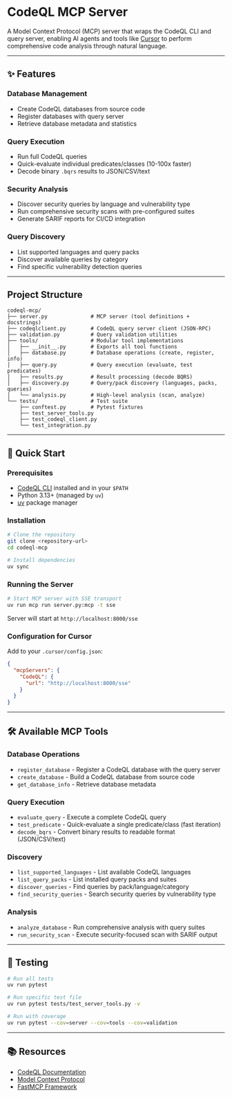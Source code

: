 # CodeQL MCP Server

A Model Context Protocol (MCP) server that wraps the CodeQL CLI and query server, enabling AI agents and tools like [Cursor](https://cursor.sh/) to perform comprehensive code analysis through natural language.

---

## ✨ Features

### Database Management
- Create CodeQL databases from source code
- Register databases with query server
- Retrieve database metadata and statistics

### Query Execution
- Run full CodeQL queries
- Quick-evaluate individual predicates/classes (10-100x faster)
- Decode binary `.bqrs` results to JSON/CSV/text

### Security Analysis
- Discover security queries by language and vulnerability type
- Run comprehensive security scans with pre-configured suites
- Generate SARIF reports for CI/CD integration

### Query Discovery
- List supported languages and query packs
- Discover available queries by category
- Find specific vulnerability detection queries

---

##  Project Structure

```
codeql-mcp/
├── server.py              # MCP server (tool definitions + docstrings)
├── codeqlclient.py        # CodeQL query server client (JSON-RPC)
├── validation.py          # Query validation utilities
├── tools/                 # Modular tool implementations
│   ├── __init__.py        # Exports all tool functions
│   ├── database.py        # Database operations (create, register, info)
│   ├── query.py           # Query execution (evaluate, test predicates)
│   ├── results.py         # Result processing (decode BQRS)
│   ├── discovery.py       # Query/pack discovery (languages, packs, queries)
│   └── analysis.py        # High-level analysis (scan, analyze)
└── tests/                 # Test suite
    ├── conftest.py        # Pytest fixtures
    ├── test_server_tools.py
    ├── test_codeql_client.py
    └── test_integration.py
```

---

## 🚀 Quick Start

### Prerequisites
- [CodeQL CLI](https://github.com/github/codeql-cli-binaries) installed and in your `$PATH`
- Python 3.13+ (managed by `uv`)
- [uv](https://github.com/astral-sh/uv) package manager

### Installation

```bash
# Clone the repository
git clone <repository-url>
cd codeql-mcp

# Install dependencies
uv sync
```

### Running the Server

```bash
# Start MCP server with SSE transport
uv run mcp run server.py:mcp -t sse
```

Server will start at `http://localhost:8000/sse`

### Configuration for Cursor

Add to your `.cursor/config.json`:

```json
{
  "mcpServers": {
    "CodeQL": {
      "url": "http://localhost:8000/sse"
    }
  }
}
```

---

## 🛠️ Available MCP Tools

### Database Operations
- `register_database` - Register a CodeQL database with the query server
- `create_database` - Build a CodeQL database from source code
- `get_database_info` - Retrieve database metadata

### Query Execution
- `evaluate_query` - Execute a complete CodeQL query
- `test_predicate` - Quick-evaluate a single predicate/class (fast iteration)
- `decode_bqrs` - Convert binary results to readable format (JSON/CSV/text)

### Discovery
- `list_supported_languages` - List available CodeQL languages
- `list_query_packs` - List installed query packs and suites
- `discover_queries` - Find queries by pack/language/category
- `find_security_queries` - Search security queries by vulnerability type

### Analysis
- `analyze_database` - Run comprehensive analysis with query suites
- `run_security_scan` - Execute security-focused scan with SARIF output

---

## 🧪 Testing

```bash
# Run all tests
uv run pytest

# Run specific test file
uv run pytest tests/test_server_tools.py -v

# Run with coverage
uv run pytest --cov=server --cov=tools --cov=validation
```

---

## 📚 Resources

- [CodeQL Documentation](https://codeql.github.com/docs/)
- [Model Context Protocol](https://modelcontextprotocol.io/)
- [FastMCP Framework](https://github.com/jlowin/fastmcp)
